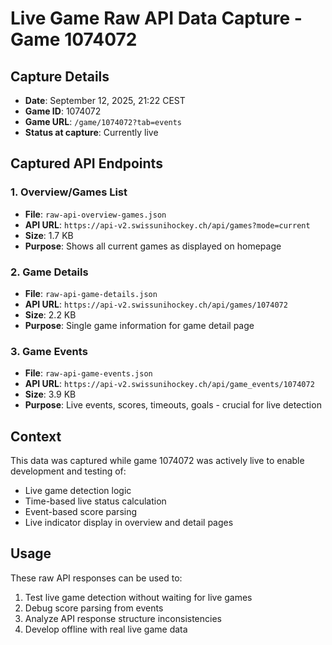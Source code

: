 # Live Game Raw API Data Capture - Game 1074072

## Capture Details
- **Date**: September 12, 2025, 21:22 CEST
- **Game ID**: 1074072
- **Game URL**: `/game/1074072?tab=events`
- **Status at capture**: Currently live

## Captured API Endpoints

### 1. Overview/Games List
- **File**: `raw-api-overview-games.json`
- **API URL**: `https://api-v2.swissunihockey.ch/api/games?mode=current`
- **Size**: 1.7 KB
- **Purpose**: Shows all current games as displayed on homepage

### 2. Game Details
- **File**: `raw-api-game-details.json`  
- **API URL**: `https://api-v2.swissunihockey.ch/api/games/1074072`
- **Size**: 2.2 KB
- **Purpose**: Single game information for game detail page

### 3. Game Events
- **File**: `raw-api-game-events.json`
- **API URL**: `https://api-v2.swissunihockey.ch/api/game_events/1074072`
- **Size**: 3.9 KB
- **Purpose**: Live events, scores, timeouts, goals - crucial for live detection

## Context
This data was captured while game 1074072 was actively live to enable development and testing of:
- Live game detection logic
- Time-based live status calculation
- Event-based score parsing
- Live indicator display in overview and detail pages

## Usage
These raw API responses can be used to:
1. Test live game detection without waiting for live games
2. Debug score parsing from events
3. Analyze API response structure inconsistencies
4. Develop offline with real live game data